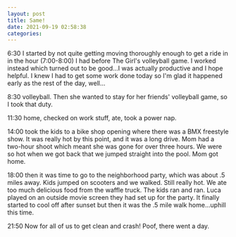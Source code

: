 ```yaml
---
layout: post
title: Same!
date: 2021-09-19 02:58:38
categories:
---
```


6:30 I started by not quite getting moving thoroughly enough to get a ride in in the hour (7:00-8:00) I had before The Girl's volleyball game. I worked instead which turned out to be good...I was actually productive and I hope helpful. I knew I had to get some work done today so I'm glad it happened early as the rest of the day, well...

8:30 volleyball. Then she wanted to stay for her friends' volleyball game, so I took that duty.&nbsp;

11:30 home, checked on work stuff, ate, took a power nap.

14:00 took the kids to a bike shop opening where there was a BMX freestyle show. It was really hot by this point, and it was a long drive. Mom had a two-hour shoot which meant she was gone for over three hours. We were so hot when we got back that we jumped straight into the pool. Mom got home.

18:00 then it was time to go to the neighborhood party, which was about .5 miles away. Kids jumped on scooters and we walked. Still really hot. We ate too much delicious food from the waffle truck. The kids ran and ran. Luca played on an outside movie screen they had set up for the party. It finally started to cool off after sunset but then it was the .5 mile walk home...uphill this time.

21:50 Now for all of us to get clean and crash! Poof, there went a day.

